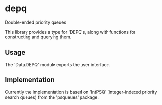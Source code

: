 # depq

Double-ended priority queues

This library provides a type for 'DEPQ's, along with functions for constructing and querying them. 

## Usage

The 'Data.DEPQ' module exports the user interface.

## Implementation 

Currently the implementation is based on 'IntPSQ' (integer-indexed priority search queues) from the 'psqueues' package.


